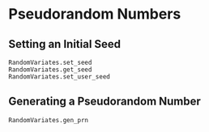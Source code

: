 # Pseudorandom Numbers

## Setting an Initial Seed

```@docs
RandomVariates.set_seed
RandomVariates.get_seed
RandomVariates.set_user_seed
```

## Generating a Pseudorandom Number

```@docs
RandomVariates.gen_prn
```